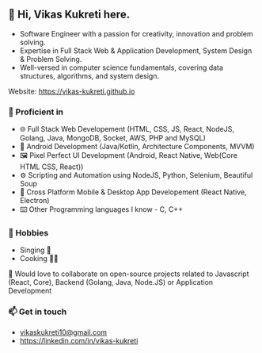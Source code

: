 ## 👋 Hi, Vikas Kukreti here.
- Software Engineer with a passion for creativity, innovation and problem solving.
- Expertise in Full Stack Web & Application Development, System Design & Problem Solving.
- Well-versed in computer science fundamentals, covering data structures, algorithms, and system design.


Website: https://vikas-kukreti.github.io

### 💪 Proficient in
- 🌐 Full Stack Web Developement (HTML, CSS, JS, React, NodeJS, Golang, Java, MongoDB, Socket, AWS, PHP and MySQL)
- 📱 Android Development (Java/Kotlin, Architecture Components, MVVM)
- 🖼️ Pixel Perfect UI Development (Android, React Native, Web(Core HTML CSS, React))
- ⚙️ Scripting and Automation using NodeJS, Python, Selenium, Beautiful Soup
- 🚀 Cross Platform Mobile & Desktop App Developement (React Native, Electron)
- ⌨️ Other Programming languages I know - C, C++

### 🌱 Hobbies
- Singing 🎤
- Cooking 🧑‍🍳

🤝 Would love to collaborate on open-source projects related to Javascript (React, Core), Backend (Golang, Java, Node.JS) or Application Development

### 📫 Get in touch 
- vikaskukreti10@gmail.com
- https://linkedin.com/in/vikas-kukreti
